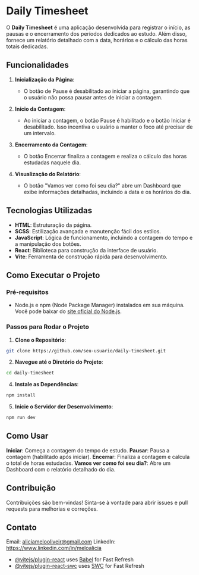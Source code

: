 # Daily Timesheet

O **Daily Timesheet** é uma aplicação desenvolvida para registrar o início, as pausas e o encerramento dos períodos dedicados ao estudo. Além disso, fornece um relatório detalhado com a data, horários e o cálculo das horas totais dedicadas.

## Funcionalidades

1. **Inicialização da Página**:
   - O botão de Pause é desabilitado ao iniciar a página, garantindo que o usuário não possa pausar antes de iniciar a contagem.

2. **Início da Contagem**:
   - Ao iniciar a contagem, o botão Pause é habilitado e o botão Iniciar é desabilitado. Isso incentiva o usuário a manter o foco até precisar de um intervalo.

3. **Encerramento da Contagem**:
   - O botão Encerrar finaliza a contagem e realiza o cálculo das horas estudadas naquele dia.

4. **Visualização do Relatório**:
   - O botão "Vamos ver como foi seu dia?" abre um Dashboard que exibe informações detalhadas, incluindo a data e os horários do dia.

## Tecnologias Utilizadas

- **HTML**: Estruturação da página.
- **SCSS**: Estilização avançada e manutenção fácil dos estilos.
- **JavaScript**: Lógica de funcionamento, incluindo a contagem do tempo e a manipulação dos botões.
- **React**: Biblioteca para construção da interface de usuário.
- **Vite**: Ferramenta de construção rápida para desenvolvimento.

## Como Executar o Projeto

### Pré-requisitos

- Node.js e npm (Node Package Manager) instalados em sua máquina. Você pode baixar do [site oficial do Node.js](https://nodejs.org/).

### Passos para Rodar o Projeto

1. **Clone o Repositório**:
```bash
git clone https://github.com/seu-usuario/daily-timesheet.git
```

2. **Navegue até o Diretório do Projeto**:
```bash
cd daily-timesheet
```
   
4. **Instale as Dependências**:
```bash
npm install
```

5. **Inicie o Servidor der Desenvolvimento**:
```bash
npm run dev
```

## Como Usar
**Iniciar**: Começa a contagem do tempo de estudo.
**Pausar**: Pausa a contagem (habilitado após iniciar).
**Encerra**r: Finaliza a contagem e calcula o total de horas estudadas.
**Vamos ver como foi seu dia?**: Abre um Dashboard com o relatório detalhado do dia.

## Contribuição
Contribuições são bem-vindas! Sinta-se à vontade para abrir issues e pull requests para melhorias e correções.

## Contato
Email: aliciamelooliveir@gmail.com
LinkedIn: https://www.linkedin.com/in/meloalicia


- [@vitejs/plugin-react](https://github.com/vitejs/vite-plugin-react/blob/main/packages/plugin-react/README.md) uses [Babel](https://babeljs.io/) for Fast Refresh
- [@vitejs/plugin-react-swc](https://github.com/vitejs/vite-plugin-react-swc) uses [SWC](https://swc.rs/) for Fast Refresh

